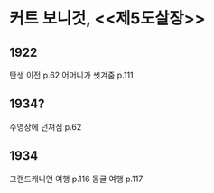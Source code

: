 # 커트 보니것, <<제5도살장>>

## 1922
탄생 이전 p.62
어머니가 씻겨줌 p.111
## 1934?
수영장에 던져짐 p.62
## 1934
그랜드캐니언 여행 p.116
동굴 여행 p.117
